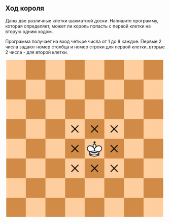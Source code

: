 ## Ход короля

Даны две различные клетки шахматной доски. Напишите программу, которая определяет, может ли король попасть с первой клетки на вторую одним ходом.

Программа получает на вход четыре числа от 1 до 8 каждое. Первые 2 числа задают номер столбца и номер строки для первой клетки, вторые 2 числа - для второй клетки.

<img src="/img/problem4.2.11.png" alt="Ход короля" width="500">